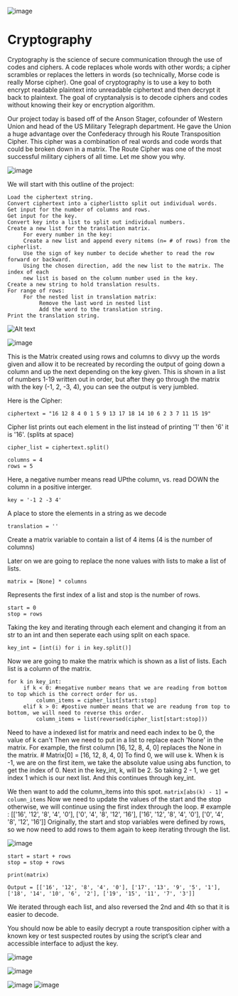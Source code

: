 ![image](https://user-images.githubusercontent.com/66803124/118068385-22a99d80-b357-11eb-80de-4ef231727ac3.png)

# Cryptography

Cryptography is the science of secure communication through the use of codes and ciphers. A
code replaces whole words with other words; a cipher scrambles or replaces the letters in
words (so technically, Morse code is really Morse cipher). One goal of cryptography is to use a key to 
both encrypt readable plaintext into unreadable ciphertext and then decrypt it back to plaintext. 
The goal of cryptanalysis is to decode ciphers and codes without knowing their key or encryption algorithm.

Our project today is based off of the Anson Stager, cofounder of Western Union and head 
of the US Military Telegraph department. He gave the Union a huge advantage over the 
Confederacy through his Route Transposition Cipher. This cipher was a combination of real 
words and code words that could be broken down in a matrix. The Route Cipher was one of the 
most successful military ciphers of all time. Let me show you why. 

![image](https://user-images.githubusercontent.com/66803124/118068395-263d2480-b357-11eb-84c3-d9f123c558a0.png)

We will start with this outline of the project:
```
Load the ciphertext string.
Convert ciphertext into a cipherlistto split out individual words.
Get input for the number of columns and rows.
Get input for the key.
Convert key into a list to split out individual numbers.
Create a new list for the translation matrix.
     For every number in the key:
     Create a new list and append every nitems (n= # of rows) from the cipherlist.
     Use the sign of key number to decide whether to read the row forward or backward.
     Using the chosen direction, add the new list to the matrix. The index of each
     new list is based on the column number used in the key.
Create a new string to hold translation results.
For range of rows:
     For the nested list in translation matrix:
          Remove the last word in nested list
          Add the word to the translation string.
Print the translation string.
```
![Alt text](https://th.bing.com/th/id/R6e22d85938ea5c815469d4db2a6a2c4f?rik=slmPNh%2fo%2fLNUlg&riu=http%3a%2f%2fimages4.fanpop.com%2fimage%2fphotos%2f23600000%2f-The-Matrix-Banner-the-matrix-23646371-1600-200.jpg&ehk=6YcTYyWWUPsuyjW3vPJpaJBOb4L4tgkEqNg%2bMWLkBCE%3d&risl=&pid=ImgRaw)

![image](https://user-images.githubusercontent.com/66803124/118067767-0fe29900-b356-11eb-95ca-167f8c9f9c4c.png)

This is the Matrix created using rows and columns to divvy up the words given and allow it to be recreated by recording the output of going down a column and up the next depending on the key given. This is shown in a list of numbers 1-19 written out in order, but after they go through the matrix with the key (-1, 2, -3, 4), you can see the output is very jumbled. 

Here is the Cipher:
```
ciphertext = "16 12 8 4 0 1 5 9 13 17 18 14 10 6 2 3 7 11 15 19"
```

Cipher list prints out each element in the list instead of printing '1' then '6' it is '16'. (splits at space)
```
cipher_list = ciphertext.split()
```

```
columns = 4
rows = 5
```
Here, a negative number means read UPthe column, vs. read DOWN the column in a positive interger. 
```
key = '-1 2 -3 4' 
```
A place to store the elements in a string as we decode
```
translation = ''
```
Create a matrix variable to contain a list of 4 items (4 is the number of columns) 

Later on we are going to replace the none values with lists to make a list of lists.
```
matrix = [None] * columns
```
Represents the first index of a list and stop is the number of rows.
```
start = 0
stop = rows
```
Taking the key and iterating through each element and changing it from an str to an int and then seperate each using split on each space. 
```
key_int = [int(i) for i in key.split()] 
```
Now we are going to make the matrix which is shown as a list of lists. Each list is a column of the matrix.
```
for k in key_int:
     if k < 0: #negative number means that we are reading from bottom to top which is the correct order for us. 
         column_items = cipher_list[start:stop]
     elif k > 0: #postive number means that we are readung from top to bottom, we will need to reverse this order.
         column_items = list(reversed(cipher_list[start:stop]))
```
Need to have a indexed list for matrix and need each index to be 0, the value of k can't 
   Then we need to put in a list to replace each 'None' in the matrix.
   For example, the first column [16, 12, 8, 4, 0] replaces the None in the matrix.
    # Matrix[0] = [16, 12, 8, 4, 0] 
    To find 0, we will use k. 
When k is -1, we are on the first item, we take the absolute value using abs function, to get the index of 0.
Next in the key_int, k, will be 2. So taking 2 - 1, we get index 1 which is our next list. And this continues through key_int.

We then want to add the column_items into this spot. 
      ```
      matrix[abs(k) - 1] = column_items
      ```
Now we need to update the values of the start and the stop otherwise, we will continue using the first index through the loop.
     # example : [['16', '12', '8', '4', '0'], ['0', '4', '8', '12', '16'], ['16', '12', '8', '4', '0'], ['0', '4', '8', '12', '16']]
Originally, the start and stop variables were defined by rows, so we now need to add rows to them again to keep iterating through the list. 

![image](https://user-images.githubusercontent.com/66803124/118068091-9e571a80-b356-11eb-8fe4-6fdc4b4faef7.png)
```
start = start + rows
stop = stop + rows
```
```
print(matrix)
```
```
Output = [['16', '12', '8', '4', '0'], ['17', '13', '9', '5', '1'], ['18', '14', '10', '6', '2'], ['19', '15', '11', '7', '3']]
```
We iterated through each list, and also reversed the 2nd and 4th so that it is easier to decode. 

You should now be able to easily decrypt a route transposition cipher with a known key or
test suspected routes by using the script’s clear and accessible interface to adjust the key.

![image](https://user-images.githubusercontent.com/66803124/118068404-2dfcc900-b357-11eb-81b9-3d73fc8e8684.png)

![image](https://user-images.githubusercontent.com/66803124/118068597-7b793600-b357-11eb-8fba-1e7c0bbb10ec.png)

![image](https://user-images.githubusercontent.com/66803124/118068822-e1fe5400-b357-11eb-825f-d1d81299cb24.png)
![image](https://user-images.githubusercontent.com/66803124/118068344-0c9bdd00-b357-11eb-860e-47b9a4dbdf99.png)

